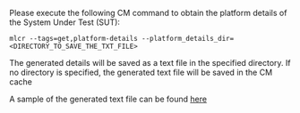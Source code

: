 Please execute the following CM command to obtain the platform details of the System Under Test (SUT):

```
mlcr --tags=get,platform-details --platform_details_dir=<DIRECTORY_TO_SAVE_THE_TXT_FILE>
```


The generated details will be saved as a text file in the specified directory. If no directory is specified, the generated text file will be saved in the CM cache

A sample of the generated text file can be found [here](https://github.com/GATEOverflow/mlperf_inference_test_submissions_v5.0/blob/main/open/MLCommons/measurements/gh_action-reference-gpu-pytorch_v2.5.0-cu124/system_info.txt)
